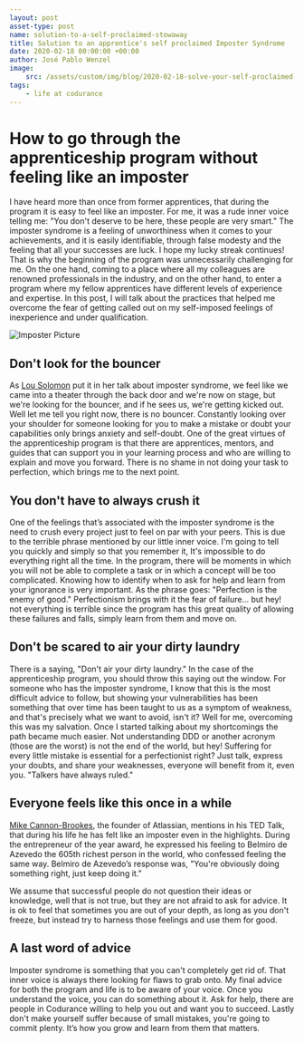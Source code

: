 ```yaml
---
layout: post
asset-type: post
name: solution-to-a-self-proclaimed-stowaway
title: Solution to an apprentice's self proclaimed Imposter Syndrome
date: 2020-02-18 00:00:00 +00:00
author: José Pablo Wenzel
image:
    src: /assets/custom/img/blog/2020-02-18-solve-your-self-proclaimed-stowaway/imposter-landscape.jpg
tags:
    - life at codurance
---
```


# How to go through the apprenticeship program without feeling like an imposter

I have heard more than once from former apprentices, that during the program it is easy to feel like an imposter. For me, it was a rude inner voice telling me: "You don't deserve to be here, these people are very smart." The imposter syndrome is a feeling of unworthiness when it comes to your achievements, and it is easily identifiable, through false modesty and the feeling that all your successes are luck. I hope my lucky streak continues!
That is why the beginning of the program was unnecessarily challenging for me. On the one hand, coming to a place where all my colleagues are renowned professionals in the industry, and on the other hand, to enter a program where my fellow apprentices have different levels of experience and expertise.
In this post, I will talk about the practices that helped me overcome the fear of getting called out on my self-imposed feelings of inexperience and under qualification.

![Imposter Picture]({{site.baseurl}}/assets/custom/img/blog/2020-02-18-solve-your-self-proclaimed-stowaway/imposter.jpg)

## Don't look for the bouncer

As [Lou Solomon](https://www.youtube.com/watch?v=whyUPLJZljE) put it in her talk about imposter syndrome, we feel like we came into a theater through the back door and we're now on stage, but we're looking for the bouncer, and if he sees us, we're getting kicked out. Well let me tell you right now, there is no bouncer. Constantly looking over your shoulder for someone looking for you to make a mistake or doubt your capabilities only brings anxiety and self-doubt. One of the great virtues of the apprenticeship program is that there are apprentices, mentors, and guides that can support you in your learning process and who are willing to explain and move you forward. There is no shame in not doing your task to perfection, which brings me to the next point.

## You don't have to always crush it

One of the feelings that’s associated with the imposter syndrome is the need to crush every project just to feel on par with your peers. This is due to the terrible phrase mentioned by our little inner voice. I'm going to tell you quickly and simply so that you remember it, It's impossible to do everything right all the time. In the program, there will be moments in which you will not be able to complete a task or in which a concept will be too complicated. Knowing how to identify when to ask for help and learn from your ignorance is very important. As the phrase goes: "Perfection is the enemy of good." Perfectionism brings with it the fear of failure... but hey! not everything is terrible since the program has this great quality of allowing these failures and falls, simply learn from them and move on.

## Don't be scared to air your dirty laundry

There is a saying, "Don't air your dirty laundry." In the case of the apprenticeship program, you should throw this saying out the window. For someone who has the imposter syndrome, I know that this is the most difficult advice to follow, but showing your vulnerabilities has been something that over time has been taught to us as a symptom of weakness, and that's precisely what we want to avoid, isn't it? Well for me, overcoming this was my salvation. Once I started talking about my shortcomings the path became much easier. Not understanding DDD or another acronym (those are the worst) is not the end of the world, but hey! Suffering for every little mistake is essential for a perfectionist right? Just talk, express your doubts, and share your weaknesses, everyone will benefit from it, even you. "Talkers have always ruled."

## Everyone feels like this once in a while

[Mike Cannon-Brookes](https://www.youtube.com/watch?v=ZkwqZfvbdFw), the founder of Atlassian, mentions in his TED Talk, that during his life he has felt like an imposter even in the highlights. During the entrepreneur of the year award, he expressed his feeling to Belmiro de Azevedo the 605th richest person in the world, who confessed feeling the same way. Belmiro de Azevedo’s response was, "You're obviously doing something right, just keep doing it.”

We assume that successful people do not question their ideas or knowledge, well that is not true, but they are not afraid to ask for advice. It is ok to feel that sometimes you are out of your depth, as long as you don't freeze, but instead try to harness those feelings and use them for good.

## A last word of advice

Imposter syndrome is something that you can't completely get rid of. That inner voice is always there looking for flaws to grab onto. My final advice for both the program and life is to be aware of your voice. Once you understand the voice, you can do something about it. Ask for help, there are people in Codurance willing to help you out and want you to succeed. Lastly don't make yourself suffer because of small mistakes, you're going to commit plenty. It’s how you grow and learn from them that matters.
